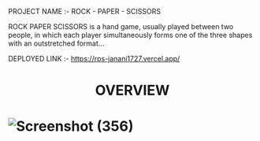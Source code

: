  PROJECT NAME :- ROCK - PAPER - SCISSORS

ROCK PAPER SCISSORS is a hand game, usually played between two people, in which each player simultaneously forms one of the three shapes with an outstretched format...

DEPLOYED LINK :- https://rps-janani1727.vercel.app/

<h1 align ="center">  OVERVIEW<h1/>

![Screenshot (356)](https://user-images.githubusercontent.com/109611448/218802170-d6aca5d3-bf03-4e5c-a7d4-4da713d05678.png)
